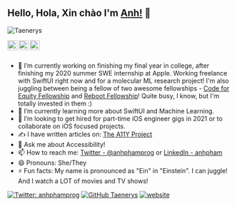 ## Hello, Hola, Xin chào I'm [Anh!](http://apham.me/) 👋

<p align="left"> <img src="https://komarev.com/ghpvc/?username=Taenerys&label=Views&color=blue&style=plastic" alt="Taenerys" /> </p>

<a href="https://twitter.com/anhphamprog">
  <img align="left" alt="Anh's Twitter" width="22px" src="https://cdn.jsdelivr.net/npm/simple-icons@v3/icons/twitter.svg" />
</a>
<a href="https://www.linkedin.com/in/anh-pham-aa483a149/">
  <img align="left" alt="Anh's Linkdein" width="22px" src="https://cdn.jsdelivr.net/npm/simple-icons@v3/icons/linkedin.svg" />
</a>
<a href="https://github.com/Taenerys">
  <img align="left" alt="Anh Pham's Github" width="22px" src="https://cdn.jsdelivr.net/npm/simple-icons@v3/icons/github.svg" />
</a>

<br/>
<br/>



- 🔭  I’m currently working on finishing my final year in college, after finishing my 2020 summer SWE internship at Apple. Working freelance with SwiftUI right now and for a molecular ML research project! I'm also juggling between being a fellow of two awesome fellowships - [Code for Equity Fellowship](https://www.impactlabs.io/fellowship) and [Reboot Fellowship](https://reboothq.substack.com/p/fellowship)! Quite busy, I know, but I'm totally invested in them :) 
- 🌱  I’m currently learning more about SwiftUI and Machine Learning.
- 👯  I’m looking to get hired for part-time iOS engineer gigs in 2021 or to collaborate on iOS focused projects.
- ✍️ I have written articles on: [The A11Y Project](https://www.a11yproject.com/)
- 💬  Ask me about Accessibility!
- 📫  How to reach me: [Twitter - @anhphamprog](https://twitter.com/anhphamprog) or [LinkedIn - anhpham](https://www.linkedin.com/in/anh-pham-aa483a149/)
- 😄  Pronouns: She/They
- ⚡  Fun facts: My name is pronounced as "Ein" in "Einstein". I can juggle! And I watch a LOT of movies and TV shows!

[![Twitter: anhphamprog](https://img.shields.io/twitter/follow/anhphamprog?style=social)](https://twitter.com/anhphamprog)
[![GitHub Taenerys](https://img.shields.io/github/followers/Taenerys?label=follow&style=social)](https://github.com/Taenerys)
[![website](https://img.shields.io/badge/PortfolioWebsite-apham.me-2648ff?style=flat-square&logo=google-chrome)](http://apham.me/)



